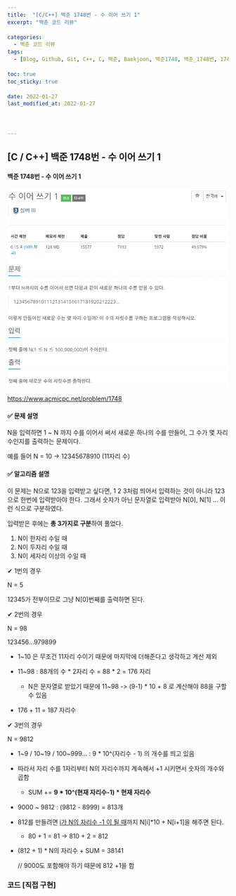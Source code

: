 ```yaml
---
title:  "[C/C++] 백준 1748번 - 수 이어 쓰기 1"
excerpt: "백준 코드 리뷰"

categories:
  - 백준 코드 리뷰
tags:
  - [Blog, Github, Git, C++, C, 백준, Baekjoon, 백준1748, 백준_1748번, 1748번, c++_1748, 1748_c++]

toc: true
toc_sticky: true
 
date: 2022-01-27
last_modified_at: 2022-01-27



---
```


## [C / C++] 백준 1748번 - 수 이어 쓰기 1

#### 백준 1748번 - 수 이어 쓰기 1

![1748](../images/Baekjoon_1748-posting/1748.PNG)



<https://www.acmicpc.net/problem/1748>



#### ✅ 문제 설명

N을 입력하면 1 ~ N 까지 수를 이어서 써서 새로운 하나의 수를 만들어, 그 수가 몇 자리 수인지를 출력하는 문제이다.

예를 들어 N = 10 -> 12345678910  (11자리 수)



#### ✅ 알고리즘 설명

이 문제는 N으로 123을 입력받고 싶다면, 1 2 3처럼 띄어서 입력하는 것이 아니라 123으로 한번에 입력받아야 한다. 그래서 숫자가 아닌 문자열로 입력받아 N[0], N[1] ... 이런 식으로 구분하였다. 

입력받은 후에는 **총 3가지로 구분**하여 풀었다.

1. N이 한자리 수일 때
2. N이 두자리 수일 때
3. N이 세자리 이상의 수일 때



✔ 1번의 경우

N = 5

12345가 전부이므로 그냥 N[0]번째를 출력하면 된다.



✔ 2번의 경우

N = 98

123456...979899

* 1~10 은 무조건 11자리 수이기 때문에 마지막에 더해준다고 생각하고 계산 제외
* 11~98 : 88개의 수 * 2자리 수 = 88 * 2 = 176 자리
  * N은 문자열로 받았기 때문에 11~98 -> (9-1) * 10 + 8 로 계산해야 88을 구할 수 있음

* 176 + 11 = 187 자리수

  

✔ 3번의 경우

N = 9812

* 1~9 / 10~19 / 100~999... :  9 * 10^(자리수 - 1) 의 개수를 띄고 있음

* 따라서 자리 수를 1자리부터 N의 자리수까지 계속해서 +1 시키면서 숫자의 개수와 곱함

  * SUM +=  **9 * 10^(현재 자리수-1) * 현재 자리수** 

  

* 9000 ~ 9812 : (9812 - 8999) = 813개

* 812를 만들려면 <u>i가 N의 자리수 -1 이 될 때</u>까지 N[i]*10 + N[i+1]을 해주면 된다.

  * 80 + 1 = 81 -> 810 + 2 = 812 

* (812 + 1) * N의 자리수 + SUM = 38141

  // 9000도 포함해야 하기 때문에 812 +1을 함



### 코드 [직접 구현]

<script src="https://gist.github.com/2hyunjinn/5f681d768cfb1dd33eed71449e65b856.js"></script>


